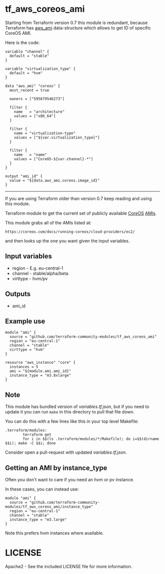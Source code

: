 tf_aws_coreos_ami
=================

Starting from Terraform version 0.7 this module is redundant, because Terraform has [aws_ami](https://www.terraform.io/docs/providers/aws/d/ami.html) data-structure which allows to get ID of specific CoreOS AMI.

Here is the code:

```
variable "channel" {
  default = "stable"
}

variable "virtualization_type" {
  default = "hvm"
}

data "aws_ami" "coreos" {
  most_recent = true

  owners = ["595879546273"]

  filter {
    name   = "architecture"
    values = ["x86_64"]
  }

  filter {
    name = "virtualization-type"
    values = ["${var.virtualization_type}"]
  }

  filter {
    name   = "name"
    values = ["CoreOS-${var.channel}-*"]
  }
}

output "ami_id" {
  value = "${data.aws_ami.coreos.image_id}"
}
```

---

If you are using Terraform older than version 0.7 keep reading and using this module.

Terraform module to get the current set of publicly available [CoreOS](https://coreos.com/) [AMIs](https://coreos.com/docs/running-coreos/cloud-providers/ec2/).

This module grabs all of the AMIs listed at:

    https://coreos.com/docs/running-coreos/cloud-providers/ec2/

and then looks up the one you want given the input variables.

## Input variables

  * region - E.g. eu-central-1
  * channel - stable/alpha/beta 
  * virttype - hvm/pv

## Outputs

  * ami_id

## Example use

    module "ami" {
      source = "github.com/terraform-community-modules/tf_aws_coreos_ami"
      region = "eu-central-1"
      channel = "stable"
      virttype = "hvm"
    }

    resource "aws_instance" "core" {
      instances = 5
      ami = "${module.ami.ami_id}"
      instance_type = "m3.8xlarge"
    }

## Note

This module has bundled version of _variables.tf.json_, but if you need to update it you can run `make` in this directory to pull
that file down.

You can do this with a few lines like this in your top level Makefile:

    .terraform/modules:
            terraform get
            for i in $$(ls .terraform/modules/*/Makefile); do i=$$(dirname $$i); make -C $$i; done

Consider open a pull-request with updated _variables.tf.json_.

## Getting an AMI by instance_type

Often you don't want to care if you need an hvm or pv instance.

In these cases, you can instead use:

    module "ami" {
      source = "github.com/terraform-community-modules/tf_aws_coreos_ami/instance_type"
      region = "eu-central-1"
      channel = "stable"
      instance_type = "m3.large"
    }

Note this prefers hvm instances where available.

# LICENSE

Apache2 - See the included LICENSE file for more information.

